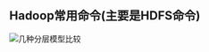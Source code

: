 ## Hadoop常用命令(主要是HDFS命令)  

![几种分层模型比较](https://github.com/Jingle-seven/demos/bHadoop常用命令(主要是HDFS命令)lob/master/support/article/img/20180303160057.png)   